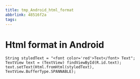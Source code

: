 ```yaml
---
title: tmp_Android_html_format
abbrlink: 48516f2a
tags:
---
```

Html format in Android
===

```
String styledText = "<font color='red'>Text</font> Text";
TextView text = (TextView) findViewById(R.id.text);
text.setText(Html.fromHtml(styledText), TextView.BufferType.SPANNABLE);
```